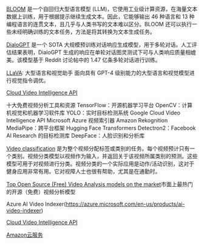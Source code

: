 [BLOOM](https://huggingface.co/bigscience/bloom) 是一个自回归大型语言模型 (LLM)，它使用工业级计算资源，在海量文本数据上训练，用于根据提示继续生成文本。因此，它能够输出 46 种语言和 13 种编程语言的连贯文本，且几乎与人类书写的文本难以区分。BLOOM 还可以执行一些未经明确训练的文本任务，方法是将其转换为文本生成任务。

[DialoGPT](https://huggingface.co/microsoft/DialoGPT-medium) 是一个 SOTA 大规模预训练对话响应生成模型，用于多轮对话。人工评估结果表明，DialoGPT 生成的响应在单轮对话图灵测试下可与人类响应质量相媲美。该模型基于 Reddit 讨论帖中的 1.47 亿条多轮对话进行训练。

[LLaVA](https://github.com/haotian-liu/LLaVA): 大型语言和视觉助手
面向具有 GPT-4 级别能力的大型语言和视觉模型进行视觉指令调优。

[Cloud Video Intelligence API](https://cloud.google.com/video-intelligence)

十大免费视频分析工具和资源
TensorFlow：开源机器学习平台
OpenCV：计算机视觉和机器学习软件库
YOLO：实时目标检测系统
Google Cloud Video Intelligence API
Microsoft Azure 视频索引器
Amazon Rekognition
MediaPipe：跨平台框架
Hugging Face Transformers
Detectron2：Facebook AI Research 的目标检测库
DeepFace：人脸识别和分析库

[Video classification](https://huggingface.co/docs/transformers/en/tasks/video_classification) 是为整个视频分配标签或类别的任务。每个视频预计只有一个类别。视频分类模型以视频作为输入，并返回关于该视频所属类别的预测。这些模型可用于对视频进行分类。视频分类的一个实际应用是动作/活动识别，这对于健身应用非常有用。它对视障人士也很有帮助，尤其是在通勤时。

[Top Open Source (Free) Video Analysis models on the market](https://www.edenai.co/post/top-free-video-analysis-tools-apis-and-open-source-models)市面上最热门的开源（免费）视频分析模型

Azure AI Video Indexer(https://azure.microsoft.com/en-us/products/ai-video-indexer)

[Cloud Video Intelligence API](https://console.cloud.google.com/marketplace/product/google/videointelligence.googleapis.com?pli=1&inv=1&invt=Abx9Ng)

[Amazon云服务](https://aws.amazon.com/cn/?nc2=h_lg)
